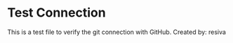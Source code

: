 # Test Connection

This is a test file to verify the git connection with GitHub.
Created by: resiva 